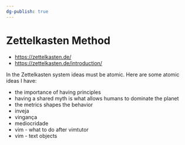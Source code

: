 ```yaml
---
dg-publish: true
---
```

# Zettelkasten Method

- <https://zettelkasten.de/>
- <https://zettelkasten.de/introduction/>


In the Zettelkasten system ideas must be atomic. Here are some atomic ideas I have:

- the importance of having principles
- having a shared myth is what allows humans to dominate the planet
- the metrics shapes the behavior
- inveja
- vingança
- mediocridade
- vim - what to do after vimtutor
- vim - text objects